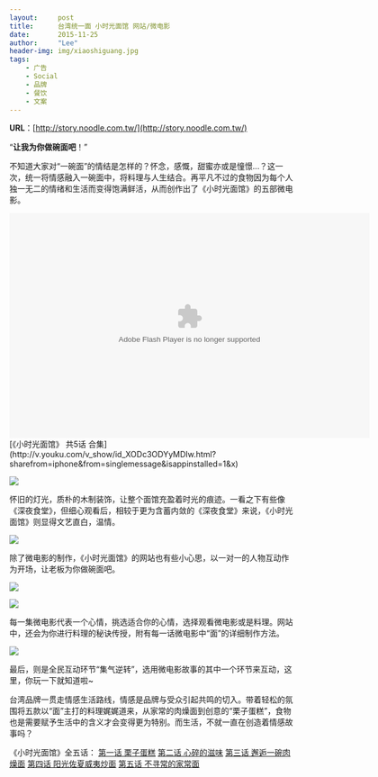 ```yaml
---
layout:     post
title:      台湾统一面 小时光面馆 网站/微电影
date:       2015-11-25 
author:     "Lee"
header-img: img/xiaoshiguang.jpg
tags:
    - 广告
    - Social
    - 品牌
    - 餐饮
    - 文案
---
```


**URL**：[http://story.noodle.com.tw/](http://story.noodle.com.tw/)

“**让我为你做碗面吧**！”


不知道大家对“一碗面”的情结是怎样的？怀念，感慨，甜蜜亦或是憧憬...？这一次，统一将情感融入一碗面中，将料理与人生结合。再平凡不过的食物因为每个人独一无二的情绪和生活而变得饱满鲜活，从而创作出了《小时光面馆》的五部微电影。


<embed src="http://player.youku.com/player.php/sid/XODg5NjA5NjA0/v.swf" allowFullScreen="true" quality="high" width="640" height="400" align="middle" allowScriptAccess="always" type="application/x-shockwave-flash">
[《小时光面馆》 共5话 合集](http://v.youku.com/v_show/id_XODc3ODYyMDIw.html?sharefrom=iphone&from=singlemessage&isappinstalled=1&x)


![](http://7xo8he.com1.z0.glb.clouddn.com/20150209120533_34941.jpg)


怀旧的灯光，质朴的木制装饰，让整个面馆充盈着时光的痕迹。一看之下有些像《深夜食堂》，但细心观看后，相较于更为含蓄内敛的《深夜食堂》来说，《小时光面馆》则显得文艺直白，温情。

![](http://7xo8he.com1.z0.glb.clouddn.com/20150209120516_31052.jpg)


除了微电影的制作，《小时光面馆》的网站也有些小心思，以一对一的人物互动作为开场，让老板为你做碗面吧。


![](http://7xo8he.com1.z0.glb.clouddn.com/20150209120525_74241.jpg)

![](http://7xo8he.com1.z0.glb.clouddn.com/20150209120619_66686.jpg)


每一集微电影代表一个心情，挑选适合你的心情，选择观看微电影或是料理。网站中，还会为你进行料理的秘诀传授，附有每一话微电影中“面”的详细制作方法。


![](http://7xo8he.com1.z0.glb.clouddn.com/20150209120637_41279.jpg)



最后，则是全民互动环节“集气逆转”，选用微电影故事的其中一个环节来互动，这里，你玩一下就知道啦~


台湾品牌一贯走情感生活路线，情感是品牌与受众引起共鸣的切入。带着轻松的氛围将五款以“面”主打的料理娓娓道来，从家常的肉燥面到创意的“栗子蛋糕”，食物也是需要赋予生活中的含义才会变得更为特别。而生活，不就一直在创造着情感故事吗？



《小时光面馆》全五话：
[第一话 栗子蛋糕](http://v.youku.com/v_show/id_XODg5NjM2NTI0.html)
[第二话 心碎的滋味](http://v.youku.com/v_show/id_XODg5NjM3MTA0.html)
[第三话 邂逅一碗肉燥面](http://v.youku.com/v_show/id_XODg5NjM3NjY0.html)
[第四话 阳光佐夏威夷炒面](http://v.youku.com/v_show/id_XODcxMjk4MTgw.html?f=23402773)
[第五话 不寻常的家常面](http://v.youku.com/v_show/id_XODcxMzA4NTk2.html?f=23402773)
